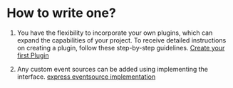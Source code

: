 # How to write one?
1. You have the flexibility to incorporate your own plugins, which can expand the capabilities of your project. To receive detailed instructions on creating a plugin, follow these step-by-step guidelines. [Create your first Plugin](https://github.com/godspeedsystems/gs-plugins/blob/main/README.md)


2.  Any custom event sources can be added using implementing the interface. [express eventsource implementation](https://github.com/godspeedsystems/gs-plugins/blob/main/plugins/express-as-http/src/index.ts)